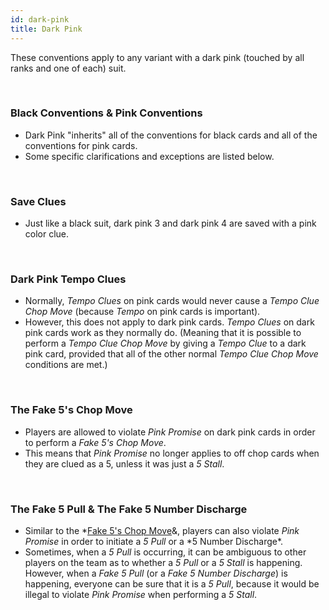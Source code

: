 ```yaml
---
id: dark-pink
title: Dark Pink
---
```


These conventions apply to any variant with a dark pink (touched by all ranks and one of each) suit.

<br />

### Black Conventions & Pink Conventions

- Dark Pink "inherits" all of the conventions for black cards and all of the conventions for pink cards.
- Some specific clarifications and exceptions are listed below.

<br />

### Save Clues

- Just like a black suit, dark pink 3 and dark pink 4 are saved with a pink color clue.

<br />

### Dark Pink Tempo Clues

- Normally, _Tempo Clues_ on pink cards would never cause a _Tempo Clue Chop Move_ (because _Tempo_ on pink cards is important).
- However, this does not apply to dark pink cards. _Tempo Clues_ on dark pink cards work as they normally do. (Meaning that it is possible to perform a _Tempo Clue Chop Move_ by giving a _Tempo Clue_ to a dark pink card, provided that all of the other normal _Tempo Clue Chop Move_ conditions are met.)

<br />

### The Fake 5's Chop Move

- Players are allowed to violate _Pink Promise_ on dark pink cards in order to perform a _Fake 5's Chop Move_.
- This means that _Pink Promise_ no longer applies to off chop cards when they are clued as a 5, unless it was just a _5 Stall_.

<br />

### The Fake 5 Pull & The Fake 5 Number Discharge

- Similar to the *[Fake 5's Chop Move](#the-fake-5s-chop-move)&, players can also violate *Pink Promise* in order to initiate a *5 Pull* or a *5 Number Discharge\*.
- Sometimes, when a _5 Pull_ is occurring, it can be ambiguous to other players on the team as to whether a _5 Pull_ or a _5 Stall_ is happening. However, when a _Fake 5 Pull_ (or a _Fake 5 Number Discharge_) is happening, everyone can be sure that it is a _5 Pull_, because it would be illegal to violate _Pink Promise_ when performing a _5 Stall_.
